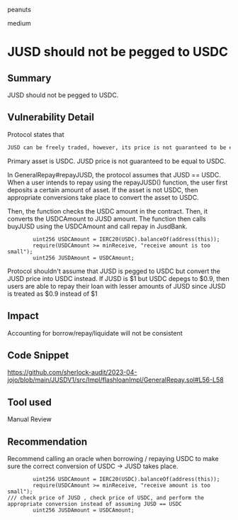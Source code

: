 peanuts

medium

# JUSD should not be pegged to USDC

## Summary

JUSD should not be pegged to USDC.

## Vulnerability Detail

Protocol states that 

```md
JUSD can be freely traded, however, its price is not guaranteed to be equal to Primary asset in the open market.
```

Primary asset is USDC. JUSD price is not guaranteed to be equal to USDC.

In GeneralRepay#repayJUSD, the protocol assumes that JUSD == USDC. When a user intends to repay using the repayJUSD() function, the user first deposits a certain amount of asset. If the asset is not USDC, then appropriate conversions take place to convert the asset to USDC. 

Then, the function checks the USDC amount in the contract. Then, it converts the USDCAmount to JUSD amount. The function then calls buyJUSD using the USDCAmount and call repay in JusdBank.

```solidity
        uint256 USDCAmount = IERC20(USDC).balanceOf(address(this));
        require(USDCAmount >= minReceive, "receive amount is too small");
        uint256 JUSDAmount = USDCAmount;
```

Protocol shouldn't assume that JUSD is pegged to USDC but convert the JUSD price into USDC instead. If JUSD is $1 but USDC depegs to $0.9, then users are able to repay their loan with lesser amounts of JUSD since JUSD is treated as $0.9 instead of $1

## Impact

Accounting for borrow/repay/liquidate will not be consistent

## Code Snippet

https://github.com/sherlock-audit/2023-04-jojo/blob/main/JUSDV1/src/Impl/flashloanImpl/GeneralRepay.sol#L56-L58

## Tool used

Manual Review

## Recommendation

Recommend calling an oracle when borrowing / repaying USDC to make sure the correct conversion of USDC -> JUSD takes place.

```solidity
        uint256 USDCAmount = IERC20(USDC).balanceOf(address(this));
        require(USDCAmount >= minReceive, "receive amount is too small");
/// check price of JUSD , check price of USDC, and perform the appropriate conversion instead of assuming JUSD == USDC
        uint256 JUSDAmount = USDCAmount;
```
